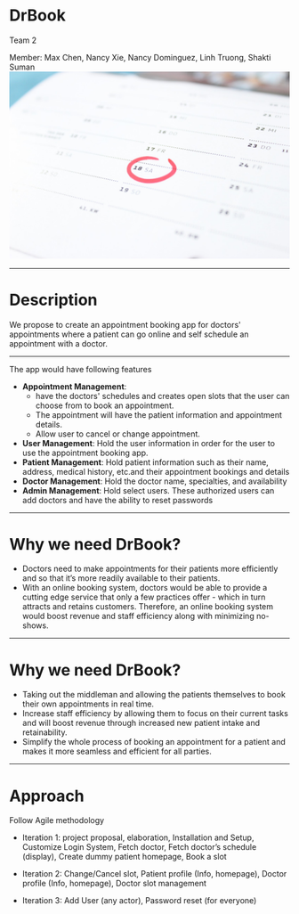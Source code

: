 # DrBook
Team 2

Member: Max Chen, Nancy Xie, Nancy Dominguez, Linh Truong, Shakti Suman
<img src="pic/logo.jpg" width="700">

---

# Description
We propose to create an appointment booking app for doctors' appointments where a patient can go online and self schedule an appointment with a doctor.

---
The app would have following features

- __Appointment Management__: 
	- have the doctors' schedules and creates open slots that the user can choose from to book an appointment. 
	- The appointment will have the patient information and appointment details. 
	- Allow user to cancel or change appointment.
- __User Management__: Hold the user information in order for the user to use the appointment booking app.
- __Patient Management__: Hold patient information such as their name, address, medical history, etc.and their appointment bookings and details
- __Doctor Management__: Hold the doctor name, specialties, and availability
- __Admin Management__: Hold select users. These authorized users can add doctors and have the ability to reset passwords

---

# Why we need DrBook?

- Doctors need to make appointments for their patients more efficiently and so that it’s more readily available to their patients. 
- With an online booking system, doctors would be able to provide a cutting edge service that only a few practices offer - which in turn attracts and retains customers. Therefore, an online booking system would boost revenue and staff efficiency along with minimizing no-shows.
---

# Why we need DrBook?
- Taking out the middleman and allowing the patients themselves to book their own appointments in real time. 
- Increase staff efficiency by allowing them to focus on their current tasks and will boost revenue through increased new patient intake and retainability. 
- Simplify the whole process of booking an appointment for a patient and makes it more seamless and efficient for all parties. 

---

# Approach
Follow Agile methodology

- Iteration 1: project proposal, elaboration, Installation and Setup, Customize Login System, Fetch doctor, Fetch doctor’s schedule (display), Create dummy patient homepage, Book a slot

- Iteration 2: Change/Cancel slot, Patient profile (Info, homepage),  Doctor profile (Info, homepage), Doctor slot management

- Iteration 3: Add User (any actor), Password reset (for everyone)

